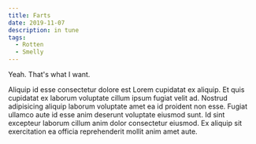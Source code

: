 ```yaml
---
title: Farts
date: 2019-11-07
description: in tune
tags:
  - Rotten
  - Smelly
---
```

Yeah. That's what I want.

Aliquip id esse consectetur dolore est Lorem cupidatat ex aliquip. Et quis cupidatat ex laborum voluptate cillum ipsum fugiat velit ad. Nostrud adipisicing aliquip laborum voluptate amet ea id proident non esse. Fugiat ullamco aute id esse anim deserunt voluptate eiusmod sunt. Id sint excepteur laborum cillum anim dolor consectetur eiusmod. Ex aliquip sit exercitation ea officia reprehenderit mollit anim amet aute.